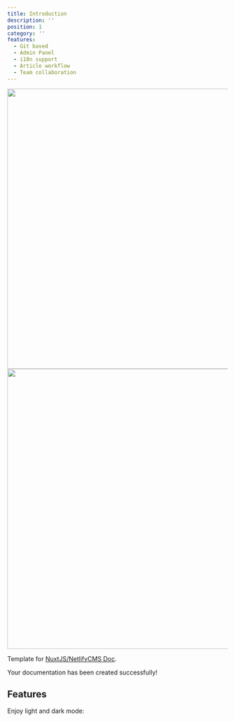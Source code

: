```yaml
---
title: Introduction
description: ''
position: 1
category: ''
features:
  - Git based
  - Admin Panel
  - i18n support
  - Article workflow
  - Team collaboration
---
```


<img src="/logo-light.png" class="light-img" width="1280" height="640" alt=""/>
<img src="/logo-dark.png" class="dark-img" width="1280" height="640" alt=""/>

Template for [NuxtJS/NetlifyCMS Doc](https://github.com/MexsonFernandes/nuxt-netlify-doc).

<alert type="success">

Your documentation has been created successfully!

</alert>

## Features

<list :items="features"></list>

<p class="flex items-center">Enjoy light and dark mode:&nbsp;<app-color-switcher class="inline-flex ml-2"></app-color-switcher></p>
